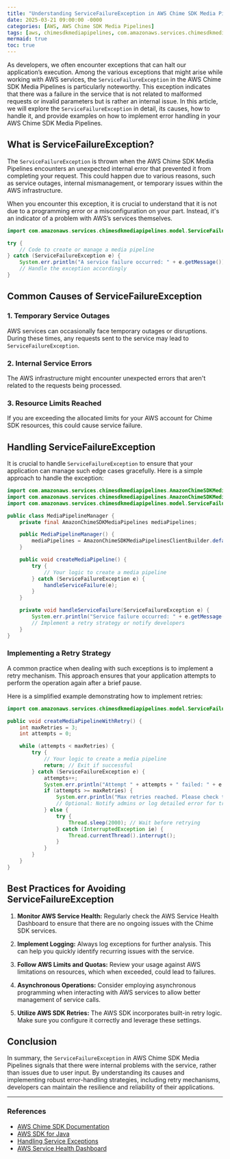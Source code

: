 ```yaml
---
title: "Understanding ServiceFailureException in AWS Chime SDK Media Pipelines"
date: 2025-03-21 09:00:00 -0000
categories: [AWS, AWS Chime SDK Media Pipelines]
tags: [aws, chimesdkmediapipelines, com.amazonaws.services.chimesdkmediapipelines.model]
mermaid: true
toc: true
---
```



As developers, we often encounter exceptions that can halt our application’s execution. Among the various exceptions that might arise while working with AWS services, the `ServiceFailureException` in the AWS Chime SDK Media Pipelines is particularly noteworthy. This exception indicates that there was a failure in the service that is not related to malformed requests or invalid parameters but is rather an internal issue. In this article, we will explore the `ServiceFailureException` in detail, its causes, how to handle it, and provide examples on how to implement error handling in your AWS Chime SDK Media Pipelines.

## What is ServiceFailureException?

The `ServiceFailureException` is thrown when the AWS Chime SDK Media Pipelines encounters an unexpected internal error that prevented it from completing your request. This could happen due to various reasons, such as service outages, internal mismanagement, or temporary issues within the AWS infrastructure.

When you encounter this exception, it is crucial to understand that it is not due to a programming error or a misconfiguration on your part. Instead, it's an indicator of a problem with AWS’s services themselves.

```java
import com.amazonaws.services.chimesdkmediapipelines.model.ServiceFailureException;

try {
    // Code to create or manage a media pipeline
} catch (ServiceFailureException e) {
    System.err.println("A service failure occurred: " + e.getMessage());
    // Handle the exception accordingly
}
```

## Common Causes of ServiceFailureException

### 1. Temporary Service Outages
AWS services can occasionally face temporary outages or disruptions. During these times, any requests sent to the service may lead to `ServiceFailureException`.

### 2. Internal Service Errors
The AWS infrastructure might encounter unexpected errors that aren't related to the requests being processed.

### 3. Resource Limits Reached
If you are exceeding the allocated limits for your AWS account for Chime SDK resources, this could cause service failure.

## Handling ServiceFailureException

It is crucial to handle `ServiceFailureException` to ensure that your application can manage such edge cases gracefully. Here is a simple approach to handle the exception:

```java
import com.amazonaws.services.chimesdkmediapipelines.AmazonChimeSDKMediaPipelines;
import com.amazonaws.services.chimesdkmediapipelines.AmazonChimeSDKMediaPipelinesClientBuilder;
import com.amazonaws.services.chimesdkmediapipelines.model.ServiceFailureException;

public class MediaPipelineManager {
    private final AmazonChimeSDKMediaPipelines mediaPipelines;

    public MediaPipelineManager() {
        mediaPipelines = AmazonChimeSDKMediaPipelinesClientBuilder.defaultClient();
    }

    public void createMediaPipeline() {
        try {
            // Your logic to create a media pipeline
        } catch (ServiceFailureException e) {
            handleServiceFailure(e);
        }
    }

    private void handleServiceFailure(ServiceFailureException e) {
        System.err.println("Service failure occurred: " + e.getMessage());
        // Implement a retry strategy or notify developers
    }
}
```

### Implementing a Retry Strategy

A common practice when dealing with such exceptions is to implement a retry mechanism. This approach ensures that your application attempts to perform the operation again after a brief pause.

Here is a simplified example demonstrating how to implement retries:

```java
import com.amazonaws.services.chimesdkmediapipelines.model.ServiceFailureException;

public void createMediaPipelineWithRetry() {
    int maxRetries = 3;
    int attempts = 0;

    while (attempts < maxRetries) {
        try {
            // Your logic to create a media pipeline
            return; // Exit if successful
        } catch (ServiceFailureException e) {
            attempts++;
            System.err.println("Attempt " + attempts + " failed: " + e.getMessage());
            if (attempts >= maxRetries) {
                System.err.println("Max retries reached. Please check the AWS service status.");
                // Optional: Notify admins or log detailed error for tracking
            } else {
                try {
                    Thread.sleep(2000); // Wait before retrying
                } catch (InterruptedException ie) {
                    Thread.currentThread().interrupt();
                }
            }
        }
    }
}
```

## Best Practices for Avoiding ServiceFailureException

1. **Monitor AWS Service Health:** Regularly check the AWS Service Health Dashboard to ensure that there are no ongoing issues with the Chime SDK services.

2. **Implement Logging:** Always log exceptions for further analysis. This can help you quickly identify recurring issues with the service.

3. **Follow AWS Limits and Quotas:** Review your usage against AWS limitations on resources, which when exceeded, could lead to failures.

4. **Asynchronous Operations:** Consider employing asynchronous programming when interacting with AWS services to allow better management of service calls.

5. **Utilize AWS SDK Retries:** The AWS SDK incorporates built-in retry logic. Make sure you configure it correctly and leverage these settings.

## Conclusion

In summary, the `ServiceFailureException` in AWS Chime SDK Media Pipelines signals that there were internal problems with the service, rather than issues due to user input. By understanding its causes and implementing robust error-handling strategies, including retry mechanisms, developers can maintain the resilience and reliability of their applications.

---

### References

- [AWS Chime SDK Documentation](https://docs.aws.amazon.com/chime/latest/dg/what-is-chime.html)
- [AWS SDK for Java](https://docs.aws.amazon.com/sdk-for-java/latest/developer-guide/home.html)
- [Handling Service Exceptions](https://docs.aws.amazon.com/sdk-for-java/latest/developer-guide/common-issues.html#common-issues-service-exceptions)
- [AWS Service Health Dashboard](https://status.aws.amazon.com/)